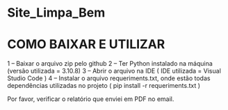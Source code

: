 # Site_Limpa_Bem

# COMO BAIXAR E UTILIZAR


1 – Baixar o arquivo zip pelo github
2 – Ter Python instalado na máquina (versão utilizada = 3.10.8)
3 – Abrir o arquivo na IDE ( IDE utilizada = Visual Studio Code )
4 – Instalar o arquivo requeriments.txt, onde estão todas dependências utilizadas no projeto ( pip install -r requeriments.txt )

Por favor, verificar o relatório que enviei em PDF no email.
